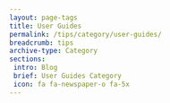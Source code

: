 ```yaml
---
layout: page-tags
title: User Guides
permalink: /tips/category/user-guides/
breadcrumb: tips
archive-type: Category
sections:
 intro: Blog
 brief: User Guides Category
 icon: fa fa-newspaper-o fa-5x
---
```

